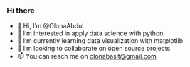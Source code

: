 ### Hi there
- 👋 Hi, I’m @OlonaAbdul
- 👀 I’m interested in apply data science with python
- 🌱 I’m currently learning data visualization with matplotlib
- 💞️ I’m looking to collaborate on open source projects
- 📫 You can reach me on olonabasit@gmail.com

<!---
OlonaAbdul/OlonaAbdul is a ✨ special ✨ repository because its `README.md` (this file) appears on your GitHub profile.
You can click the Preview link to take a look at your changes.
--->
